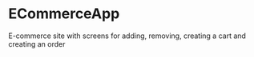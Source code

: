 # ECommerceApp

E-commerce site with screens for adding, removing, creating a cart and creating an order
